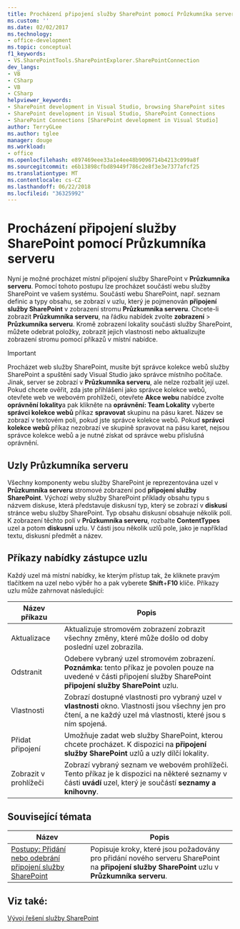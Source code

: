 ```yaml
---
title: Procházení připojení služby SharePoint pomocí Průzkumníka serveru | Microsoft Docs
ms.custom: ''
ms.date: 02/02/2017
ms.technology:
- office-development
ms.topic: conceptual
f1_keywords:
- VS.SharePointTools.SharePointExplorer.SharePointConnection
dev_langs:
- VB
- CSharp
- VB
- CSharp
helpviewer_keywords:
- SharePoint development in Visual Studio, browsing SharePoint sites
- SharePoint development in Visual Studio, SharePoint Connections
- SharePoint Connections [SharePoint development in Visual Studio]
author: TerryGLee
ms.author: tglee
manager: douge
ms.workload:
- office
ms.openlocfilehash: e897469eee33a1e4ee48b9096714b4213c099a8f
ms.sourcegitcommit: e6b13898cfbd89449f786c2e8f3e3e7377afcf25
ms.translationtype: MT
ms.contentlocale: cs-CZ
ms.lasthandoff: 06/22/2018
ms.locfileid: "36325992"
---
```

# <a name="browse-sharepoint-connections-by-using-server-explorer"></a>Procházení připojení služby SharePoint pomocí Průzkumníka serveru
  Nyní je možné procházet místní připojení služby SharePoint v **Průzkumníka serveru**. Pomocí tohoto postupu lze procházet součástí webu služby SharePoint ve vašem systému. Součástí webu SharePoint, např. seznam definic a typy obsahu, se zobrazí v uzlu, který je pojmenován **připojení služby SharePoint** v zobrazení stromu **Průzkumníka serveru**. Chcete-li zobrazit **Průzkumníka serveru**, na řádku nabídek zvolte **zobrazení** > **Průzkumníka serveru**. Kromě zobrazení lokality součásti služby SharePoint, můžete odebrat položky, zobrazit jejich vlastnosti nebo aktualizujte zobrazení stromu pomocí příkazů v místní nabídce.  
  
> [!IMPORTANT]  
>  Procházet web služby SharePoint, musíte být správce kolekce webů služby SharePoint a spuštění sady Visual Studio jako správce místního počítače. Jinak, server se zobrazí v **Průzkumníka serveru**, ale nelze rozbalit její uzel. Pokud chcete ověřit, zda jste přihlášeni jako správce kolekce webů, otevřete web ve webovém prohlížeči, otevřete **Akce webu** nabídce zvolte **oprávnění lokality**a pak klikněte na **oprávnění: Team Lokality** vyberte **správci kolekce webů** příkaz **spravovat** skupinu na pásu karet. Název se zobrazí v textovém poli, pokud jste správce kolekce webů. Pokud **správci kolekce webů** příkaz nezobrazí ve skupině spravovat na pásu karet, nejsou správce kolekce webů a je nutné získat od správce webu příslušná oprávnění.  
  
## <a name="server-explorer-nodes"></a>Uzly Průzkumníka serveru
 Všechny komponenty webu služby SharePoint je reprezentována uzel v **Průzkumníka serveru** stromové zobrazení pod **připojení služby SharePoint**. Výchozí weby služby SharePoint příklady obsahu typu s názvem diskuse, která představuje diskusní typ, který se zobrazí v **diskusí** stránce webu služby SharePoint. Typ obsahu diskusní obsahuje několik polí. K zobrazení těchto polí v **Průzkumníka serveru**, rozbalte **ContentTypes** uzel a potom **diskusní** uzlu. V části jsou několik uzlů pole, jako je například textu, diskusní předmět a název.  
  
## <a name="node-shortcut-menu-commands"></a>Příkazy nabídky zástupce uzlu
 Každý uzel má místní nabídky, ke kterým přístup tak, že kliknete pravým tlačítkem na uzel nebo výběr ho a pak vyberete **Shift**+**F10** klíče. Příkazy uzlu může zahrnovat následující:  
  
|Název příkazu|Popis|  
|------------------|-----------------|  
|Aktualizace|Aktualizuje stromovém zobrazení zobrazit všechny změny, které může došlo od doby poslední uzel zobrazila.|  
|Odstranit|Odebere vybraný uzel stromovém zobrazení. **Poznámka:** tento příkaz je povolen pouze na uvedené v části připojení služby SharePoint **připojení služby SharePoint** uzlu.|  
|Vlastnosti|Zobrazí dostupné vlastnosti pro vybraný uzel v **vlastnosti** okno. Vlastnosti jsou všechny jen pro čtení, a ne každý uzel má vlastnosti, které jsou s ním spojená.|  
|Přidat připojení|Umožňuje zadat web služby SharePoint, kterou chcete procházet. K dispozici na **připojení služby SharePoint** uzlů a uzly dílčí lokality.|  
|Zobrazit v prohlížeči|Zobrazí vybraný seznam ve webovém prohlížeči. Tento příkaz je k dispozici na některé seznamy v části **uvádí** uzel, který je součástí **seznamy a knihovny**.|  
  
## <a name="related-topics"></a>Související témata
  
|Název|Popis|  
|-----------|-----------------|  
|[Postupy: Přidání nebo odebrání připojení služby SharePoint](../sharepoint/how-to-add-or-remove-sharepoint-connections.md)|Popisuje kroky, které jsou požadovány pro přidání nového serveru SharePoint na **připojení služby SharePoint** uzlu v **Průzkumníka serveru**.|  
  
## <a name="see-also"></a>Viz také:
 [Vývoj řešení služby SharePoint](../sharepoint/developing-sharepoint-solutions.md)  
  
 
